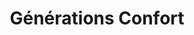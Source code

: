 ---
title: "Générations Confort"
url: /paris/generations-confort/
shop: approvisionnement médical
---